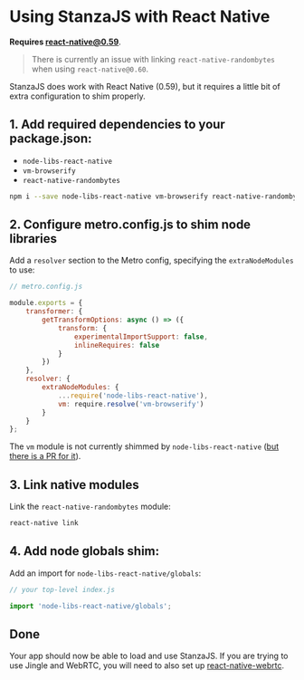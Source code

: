 # Using StanzaJS with React Native

**Requires react-native@0.59**.

> There is currently an issue with linking `react-native-randombytes` when using `react-native@0.60`.

StanzaJS does work with React Native (0.59), but it requires a little bit of extra configuration to shim properly.

## 1. Add required dependencies to your package.json:

-   `node-libs-react-native`
-   `vm-browserify`
-   `react-native-randombytes`

```sh
npm i --save node-libs-react-native vm-browserify react-native-randombytes
```

## 2. Configure metro.config.js to shim node libraries

Add a `resolver` section to the Metro config, specifying the `extraNodeModules` to use:

```js
// metro.config.js

module.exports = {
    transformer: {
        getTransformOptions: async () => ({
            transform: {
                experimentalImportSupport: false,
                inlineRequires: false
            }
        })
    },
    resolver: {
        extraNodeModules: {
            ...require('node-libs-react-native'),
            vm: require.resolve('vm-browserify')
        }
    }
};
```

The `vm` module is not currently shimmed by `node-libs-react-native` ([but there is a PR for it](https://github.com/parshap/node-libs-react-native/pull/17)).

## 3. Link native modules

Link the `react-native-randombytes` module:

```sh
react-native link
```

## 4. Add node globals shim:

Add an import for `node-libs-react-native/globals`:

```js
// your top-level index.js

import 'node-libs-react-native/globals';
```

## Done

Your app should now be able to load and use StanzaJS. If you are trying to use Jingle and WebRTC, you will need to also set up [react-native-webrtc](https://github.com/react-native-webrtc/react-native-webrtc).
